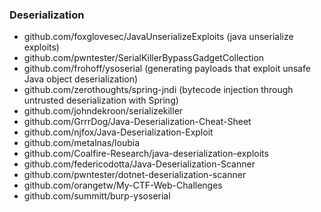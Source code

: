 ### Deserialization

- github.com/foxglovesec/JavaUnserializeExploits (java unserialize exploits)
- github.com/pwntester/SerialKillerBypassGadgetCollection
- github.com/frohoff/ysoserial (generating payloads that exploit unsafe Java object deserialization)
- github.com/zerothoughts/spring-jndi (bytecode injection through untrusted deserialization with Spring)
- github.com/johndekroon/serializekiller
- github.com/GrrrDog/Java-Deserialization-Cheat-Sheet
- github.com/njfox/Java-Deserialization-Exploit
- github.com/metalnas/loubia
- github.com/Coalfire-Research/java-deserialization-exploits
- github.com/federicodotta/Java-Deserialization-Scanner
- github.com/pwntester/dotnet-deserialization-scanner
- github.com/orangetw/My-CTF-Web-Challenges
- github.com/summitt/burp-ysoserial
